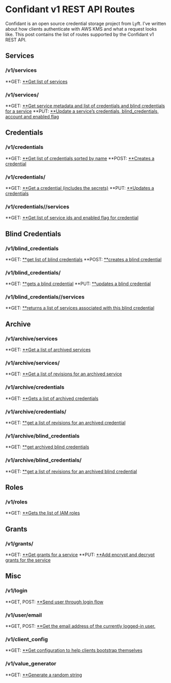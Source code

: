 
# Confidant v1 REST API Routes

Confidant is an open source credential storage project from Lyft. I’ve written about how clients authenticate with AWS KMS and what a request looks like. This post contains the list of routes supported by the Confidant v1 REST API.

## Services

### /v1/services

**GET: [**Get list of services](https://github.com/lyft/confidant/blob/master/confidant/routes/v1.py#L73)

### /v1/services/<id>

**GET: [**Get service metadata and list of credentials and blind credentials for a service](https://github.com/lyft/confidant/blob/master/confidant/routes/v1.py#L99)
**PUT: [**Update a service’s credentials, blind_credentials, account and enabled flag](https://github.com/lyft/confidant/blob/master/confidant/routes/v1.py#L251)

## Credentials

### /v1/credentials

**GET: [**Get list of credentials sorted by name](https://github.com/lyft/confidant/blob/master/confidant/routes/v1.py#L347)
**POST: [**Creates a credential](https://github.com/lyft/confidant/blob/master/confidant/routes/v1.py#L712)

### /v1/credentials/<id>

**GET: [**Get a credential (includes the secrets)](https://github.com/lyft/confidant/blob/master/confidant/routes/v1.py#L366)
**PUT: [**Updates a credentials](https://github.com/lyft/confidant/blob/master/confidant/routes/v1.py#L722)

### /v1/credentials/<id>/services

**GET: [**Get list of service ids and enabled flag for credential](https://github.com/lyft/confidant/blob/master/confidant/routes/v1.py#L712)

## Blind Credentials

### /v1/blind_credentials

**GET: [**get list of blind credentials](https://github.com/lyft/confidant/blob/master/confidant/routes/v1.py#L842)
**POST: [**creates a blind credential](https://github.com/lyft/confidant/blob/master/confidant/routes/v1.py#L978)

### /v1/blind_credentials/<id>

**GET: [**gets a blind credential](https://github.com/lyft/confidant/blob/master/confidant/routes/v1.py#L859)
**PUT: [**updates a blind credential](https://github.com/lyft/confidant/blob/master/confidant/routes/v1.py#L1074)

### /v1/blind_credentials/<id>/services

**GET: [**returns a list of services associated with this blind credential](https://github.com/lyft/confidant/blob/master/confidant/routes/v1.py#L1064)

## Archive

### /v1/archive/services

**GET: [**Get a list of archived services](https://github.com/lyft/confidant/blob/master/confidant/routes/v1.py#L181)

### /v1/archive/services/<id>

**GET: [**Get a list of revisions for an archived service](https://github.com/lyft/confidant/blob/master/confidant/routes/v1.py#L143)

### /v1/archive/credentials

**GET: [**Gets a list of archived credentials](https://github.com/lyft/confidant/blob/master/confidant/routes/v1.py#L445)

### /v1/archive/credentials/<id>

**GET: [**get a list of revisions for an archived credential](https://github.com/lyft/confidant/blob/master/confidant/routes/v1.py#L408)

### /v1/archive/blind_credentials

**GET: [**get archived blind credentials](https://github.com/lyft/confidant/blob/master/confidant/routes/v1.py#L954)

### /v1/archive/blind_credentials/<id>

**GET: [**get a list of revisions for an archived blind credential](https://github.com/lyft/confidant/blob/master/confidant/routes/v1.py#L911)

## Roles

### /v1/roles

**GET: [**Gets the list of IAM roles](https://github.com/lyft/confidant/blob/master/confidant/routes/v1.py#L89)

## Grants

### /v1/grants/<id>

**GET: [**Get grants for a service](https://github.com/lyft/confidant/blob/master/confidant/routes/v1.py#L229)
**PUT: [**Add encrypt and decrypt grants for the service](https://github.com/lyft/confidant/blob/master/confidant/routes/v1.py#L199)

## Misc

### /v1/login

**GET, POST: [**Send user through login flow](https://github.com/lyft/confidant/blob/fa08086351d731feb45b9792ab62617ca59246bf/confidant/routes/v1.py#L33)

### /v1/user/email

**GET, POST: [**Get the email address of the currently logged-in user.](https://github.com/lyft/confidant/blob/master/confidant/routes/v1.py#L41)

### /v1/client_config

**GET: [**Get configuration to help clients bootstrap themselves](https://github.com/lyft/confidant/blob/master/confidant/routes/v1.py#L54)

### /v1/value_generator

**GET: [**Generate a random string](https://github.com/lyft/confidant/blob/master/confidant/routes/v1.py#L1211)
